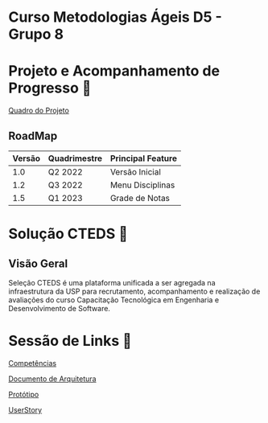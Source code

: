 # Curso Metodologias Ágeis D5 - Grupo 8

# Projeto e Acompanhamento de Progresso 🎢

[Quadro do Projeto](https://github.com/users/ferdinandocastilho/projects/2/views/1)

## RoadMap
| **Versão** | **Quadrimestre** | **Principal Feature** |
|-|-|-|
| 1.0 | Q2 2022 | Versão Inicial |
| 1.2 | Q3 2022 | Menu Disciplinas |
| 1.5 | Q1 2023 | Grade de Notas |

# Solução CTEDS 🧩

## Visão Geral

Seleção CTEDS é uma plataforma unificada a ser agregada na infraestrutura da USP para recrutamento, acompanhamento e realização de avaliações do curso Capacitação Tecnológica em Engenharia e Desenvolvimento de Software. 

# Sessão de Links 🔗
[Competências](https://github.com/ferdinandocastilho/selecao-cteds/blob/main/docs/Documento%20de%20Arquitetura.md)

[Documento de Arquitetura](https://github.com/ferdinandocastilho/selecao-cteds/blob/main/docs/DocumentoDeArquitetura.md)

[Protótipo](https://github.com/ferdinandocastilho/selecao-cteds/blob/main/docs/PROTOTIPO.md)

[UserStory](https://miro.com/app/board/uXjVOgFoIZM=/?share_link_id=371555726761)
